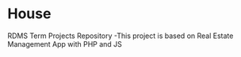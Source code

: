 # House
RDMS Term Projects Repository
-This project is based on Real Estate Management App with PHP and JS
